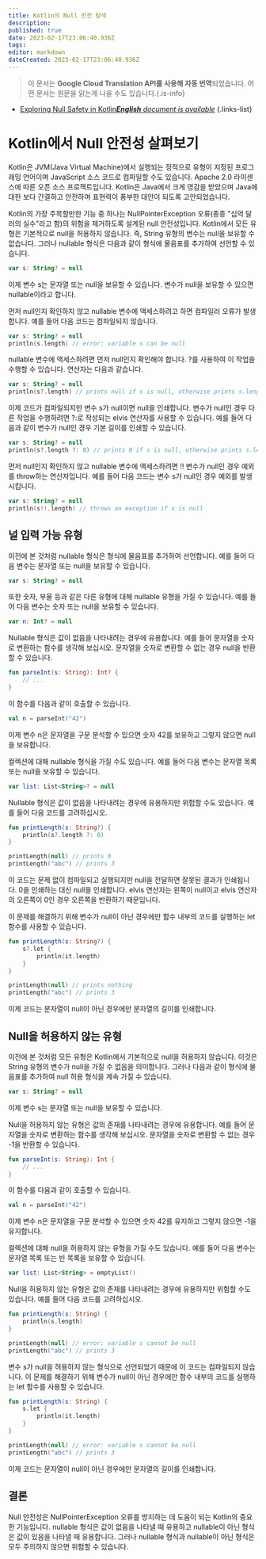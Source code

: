 ```yaml
---
title: Kotlin의 Null 안전 탐색
description: 
published: true
date: 2023-02-17T23:06:40.936Z
tags: 
editor: markdown
dateCreated: 2023-02-17T23:06:40.936Z
---
```


> 이 문서는 **Google Cloud Translation API를 사용해 자동 번역**되었습니다.
어떤 문서는 원문을 읽는게 나을 수도 있습니다.{.is-info}



- [Exploring Null Safety in Kotlin***English** document is available*](/en/Knowledge-base/Kotlin/exploring-null-safety-in-kotlin)
{.links-list}


# Kotlin에서 Null 안전성 살펴보기

Kotlin은 JVM(Java Virtual Machine)에서 실행되는 정적으로 유형이 지정된 프로그래밍 언어이며 JavaScript 소스 코드로 컴파일할 수도 있습니다. Apache 2.0 라이센스에 따른 오픈 소스 프로젝트입니다. Kotlin은 Java에서 크게 영감을 받았으며 Java에 대한 보다 간결하고 안전하며 표현력이 풍부한 대안이 되도록 고안되었습니다.

Kotlin의 가장 주목할만한 기능 중 하나는 NullPointerException 오류(종종 "십억 달러의 실수"라고 함)의 위험을 제거하도록 설계된 null 안전성입니다. Kotlin에서 모든 유형은 기본적으로 null을 허용하지 않습니다. 즉, String 유형의 변수는 null을 보유할 수 없습니다. 그러나 nullable 형식은 다음과 같이 형식에 물음표를 추가하여 선언할 수 있습니다.

```kotlin
var s: String? = null
```

이제 변수 s는 문자열 또는 null을 보유할 수 있습니다. 변수가 null을 보유할 수 있으면 nullable이라고 합니다.

먼저 null인지 확인하지 않고 nullable 변수에 액세스하려고 하면 컴파일러 오류가 발생합니다. 예를 들어 다음 코드는 컴파일되지 않습니다.

```kotlin
var s: String? = null
println(s.length) // error: variable s can be null
```

nullable 변수에 액세스하려면 먼저 null인지 확인해야 합니다. ?를 사용하여 이 작업을 수행할 수 있습니다. 연산자는 다음과 같습니다.

```kotlin
var s: String? = null
println(s?.length) // prints null if s is null, otherwise prints s.length
```

이제 코드가 컴파일되지만 변수 s가 null이면 null을 인쇄합니다. 변수가 null인 경우 다른 작업을 수행하려면 ?:로 작성되는 elvis 연산자를 사용할 수 있습니다. 예를 들어 다음과 같이 변수가 null인 경우 기본 길이를 인쇄할 수 있습니다.

```kotlin
var s: String? = null
println(s?.length ?: 0) // prints 0 if s is null, otherwise prints s.length
```

먼저 null인지 확인하지 않고 nullable 변수에 액세스하려면 !! 변수가 null인 경우 예외를 throw하는 연산자입니다. 예를 들어 다음 코드는 변수 s가 null인 경우 예외를 발생시킵니다.

```kotlin
var s: String? = null
println(s!!.length) // throws an exception if s is null
```

## 널 입력 가능 유형

이전에 본 것처럼 nullable 형식은 형식에 물음표를 추가하여 선언합니다. 예를 들어 다음 변수는 문자열 또는 null을 보유할 수 있습니다.

```kotlin
var s: String? = null
```

또한 숫자, 부울 등과 같은 다른 유형에 대해 nullable 유형을 가질 수 있습니다. 예를 들어 다음 변수는 숫자 또는 null을 보유할 수 있습니다.

```kotlin
var n: Int? = null
```

Nullable 형식은 값이 없음을 나타내려는 경우에 유용합니다. 예를 들어 문자열을 숫자로 변환하는 함수를 생각해 보십시오. 문자열을 숫자로 변환할 수 없는 경우 null을 반환할 수 있습니다.

```kotlin
fun parseInt(s: String): Int? {
    // ...
}
```

이 함수를 다음과 같이 호출할 수 있습니다.

```kotlin
val n = parseInt("42")
```

이제 변수 n은 문자열을 구문 분석할 수 있으면 숫자 42를 보유하고 그렇지 않으면 null을 보유합니다.

컬렉션에 대해 nullable 형식을 가질 수도 있습니다. 예를 들어 다음 변수는 문자열 목록 또는 null을 보유할 수 있습니다.

```kotlin
var list: List<String>? = null
```

Nullable 형식은 값이 없음을 나타내려는 경우에 유용하지만 위험할 수도 있습니다. 예를 들어 다음 코드를 고려하십시오.

```kotlin
fun printLength(s: String?) {
    println(s?.length ?: 0)
}

printLength(null) // prints 0
printLength("abc") // prints 3
```

이 코드는 문제 없이 컴파일되고 실행되지만 null을 전달하면 잘못된 결과가 인쇄됩니다. 0을 인쇄하는 대신 null을 인쇄합니다. elvis 연산자는 왼쪽이 null이고 elvis 연산자의 오른쪽이 0인 경우 오른쪽을 반환하기 때문입니다.

이 문제를 해결하기 위해 변수가 null이 아닌 경우에만 함수 내부의 코드를 실행하는 let 함수를 사용할 수 있습니다.

```kotlin
fun printLength(s: String?) {
    s?.let {
        println(it.length)
    }
}

printLength(null) // prints nothing
printLength("abc") // prints 3
```

이제 코드는 문자열이 null이 아닌 경우에만 문자열의 길이를 인쇄합니다.

## Null을 허용하지 않는 유형

이전에 본 것처럼 모든 유형은 Kotlin에서 기본적으로 null을 허용하지 않습니다. 이것은 String 유형의 변수가 null을 가질 수 없음을 의미합니다. 그러나 다음과 같이 형식에 물음표를 추가하여 null 허용 형식을 계속 가질 수 있습니다.

```kotlin
var s: String? = null
```

이제 변수 s는 문자열 또는 null을 보유할 수 있습니다.

Null을 허용하지 않는 유형은 값의 존재를 나타내려는 경우에 유용합니다. 예를 들어 문자열을 숫자로 변환하는 함수를 생각해 보십시오. 문자열을 숫자로 변환할 수 없는 경우 -1을 반환할 수 있습니다.

```kotlin
fun parseInt(s: String): Int {
    // ...
}
```

이 함수를 다음과 같이 호출할 수 있습니다.

```kotlin
val n = parseInt("42")
```

이제 변수 n은 문자열을 구문 분석할 수 있으면 숫자 42를 유지하고 그렇지 않으면 -1을 유지합니다.

컬렉션에 대해 null을 허용하지 않는 유형을 가질 수도 있습니다. 예를 들어 다음 변수는 문자열 목록 또는 빈 목록을 보유할 수 있습니다.

```kotlin
var list: List<String> = emptyList()
```

Null을 허용하지 않는 유형은 값의 존재를 나타내려는 경우에 유용하지만 위험할 수도 있습니다. 예를 들어 다음 코드를 고려하십시오.

```kotlin
fun printLength(s: String) {
    println(s.length)
}

printLength(null) // error: variable s cannot be null
printLength("abc") // prints 3
```

변수 s가 null을 허용하지 않는 형식으로 선언되었기 때문에 이 코드는 컴파일되지 않습니다. 이 문제를 해결하기 위해 변수가 null이 아닌 경우에만 함수 내부의 코드를 실행하는 let 함수를 사용할 수 있습니다.

```kotlin
fun printLength(s: String) {
    s.let {
        println(it.length)
    }
}

printLength(null) // error: variable s cannot be null
printLength("abc") // prints 3
```

이제 코드는 문자열이 null이 아닌 경우에만 문자열의 길이를 인쇄합니다.

## 결론

Null 안전성은 NullPointerException 오류를 방지하는 데 도움이 되는 Kotlin의 중요한 기능입니다. nullable 형식은 값이 없음을 나타낼 때 유용하고 nullable이 아닌 형식은 값이 있음을 나타낼 때 유용합니다. 그러나 nullable 형식과 nullable이 아닌 형식은 모두 주의하지 않으면 위험할 수 있습니다.